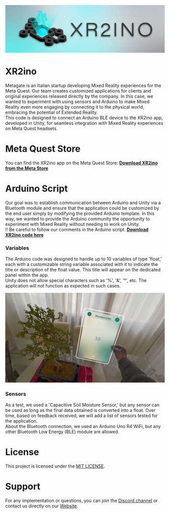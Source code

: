 ![XR2ino Application](https://github.com/TheMetagate/XR2ino_Tutorial/blob/main/Assets/Images/HeroCover_XR2ino.png)

# XR2ino

Metagate is an Italian startup developing Mixed Reality experiences for the Meta Quest. Our team creates customized applications for clients and original experiences released directly by the company. In this case, we wanted to experiment with using sensors and Arduino to make Mixed Reality even more engaging by connecting it to the physical world, embracing the potential of Extended Reality.   
This code is designed to connect an Arduino BLE device to the XR2ino app, developed in Unity, for seamless integration with Mixed Reality experiences on Meta Quest headsets.

# Meta Quest Store

You can find the XR2ino app on the Meta Quest Store:
[**Download XR2ino from the Meta Store**](https://vr.meta.me/s/1KVRVO3efRSOYcY)


# Arduino Script

Our goal was to establish communication between Arduino and Unity via a Bluetooth module and ensure that the application could be customized by the end user simply by modifying the provided Arduino template.
In this way, we wanted to provide the Arduino community the opportunity to experiment with Mixed Reality without needing to work on Unity.   
!! Be careful to follow our comments in the Arduino script. [**Download XR2ino code here**](https://github.com/TheMetagate/XR2ino_Tutorial/blob/main/Assets/Arduino/Script/XR2inoTemplate.ino)


### Variables

The Arduino code was designed to handle up to 10 variables of type 'float,' each with a customizable string variable associated with it to indicate the title or description of the float value. This title will appear on the dedicated panel within the app.   
Unity does not allow special characters such as '%', '&', '°', etc. The application will not function as expected in such cases.

![XR2ino Application](https://github.com/TheMetagate/XR2ino_Tutorial/blob/main/Assets/Images/ScreenShotXR2ino.png)


### Sensors

As a test, we used a 'Capacitive Soil Moisture Sensor,' but any sensor can be used as long as the final data obtained is converted into a float. Over time, based on feedback received, we will add a list of sensors tested for the application.   
About the Bluetooth connection, we used an Arduino Uno R4 WiFi, but any other Bluetooth Low Energy (BLE) module are allowed.


# License

This project is licensed under the [MIT LICENSE](https://github.com/TheMetagate/XR2ino_Tutorial/blob/main/LICENSE.txt).


# Support

For any implementation or questions, you can join the [Discord channel](https://discord.com/invite/bghRyt4DRs) or contact us directly on our [Website](https://discover.themetagate.it/en/pages/xr2ino).
